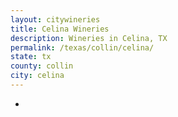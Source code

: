 ```yaml
---
layout: citywineries
title: Celina Wineries
description: Wineries in Celina, TX
permalink: /texas/collin/celina/
state: tx
county: collin
city: celina
---
```

-

